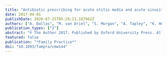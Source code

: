 ```yaml
---
title: "Antibiotic prescribing for acute otitis media and acute sinusitis: A cross-sectional analysis of the ReCEnT study exploring the habits of early career doctors in family practice"
date: 2017-04-01
publishDate: 2020-07-25T05:29:21.187962Z
authors: ["A. Dallas", "M. van Driel", "S. Morgan", "A. Tapley", "K. Henderson", "C. Oldmeadow", "J. Ball", "A. Davey", "K. Mulquiney", "J. Davis", "N. Spike", "L. McArthur", "R. Stewart", "P. Magin"]
publication_types: ["2"]
abstract: "© The Author 2017. Published by Oxford University Press. All rights reserved. Background. Antibiotic resistance is a public health concern, and is linked to over-prescribing. In self-limiting infections such as acute otitis media (AOM) and acute sinusitis, prescribing remains high despite strong guideline recommendations against the routine use of antibiotics. Early career General Practitioners may find evidence-based prescribing challenging. Aim. To establish the prevalence and associations of antibiotic prescribing for AOM and acute sinusitis by Australian vocational trainees in General Practice. Method. A cross-sectional analysis of data from the Registrar Clinical Encounters in Training (ReCEnT) study. This ongoing, multicentre prospective cohort study documents trainees' consultation-based clinical experiences. Univariate and logistic regression analyses were conducted on data recorded in consultations for AOM or acute sinusitis in nine collection periods during 2010-2014. Results. Data from 856 individual trainees (response rate 95.2%) were analysed. AOM was managed in 0.9% of encounters. Antibiotics were prescribed in 78.8% of cases. Prescribing was significantly associated with longer consultation time and first presentation for this problem. There was no significant association with patient age group. Acute sinusitis was managed in 0.9% of encounters. Antibiotics were prescribed in 71.2% of cases. Later-stage trainees and trainees who did not receive their primary medical qualification in Australia were more likely to prescribe an antibiotic for acute sinusitis. Conclusion. Early career GPs are not prescribing in an evidence-based manner. The complexity of guidelines for AOM and acute sinusitis may be confusing for prescribers, especially early career doctors struggling with inexperience and diagnostic uncertainty. Educational interventions are necessary to bring prescribing rates closer to quality benchmarks."
featured: false
publication: "*Family Practice*"
doi: "10.1093/fampra/cmw144"
---
```


